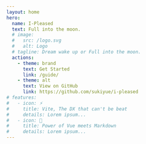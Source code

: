 ```yaml
---
layout: home
hero:
  name: I-Pleased
  text: Full into the moon.
  # image:
  #   src: /logo.svg
  #   alt: Logo
  # tagline: Dream wake up or Full into the moon.
  actions:
    - theme: brand
      text: Get Started
      link: /guide/
    - theme: alt
      text: View on GitHub
      link: https://github.com/sukiyue/i-pleased
# features:
#   - icon: ⚡️
#     title: Vite, The DX that can't be beat
#     details: Lorem ipsum...
#   - icon: 🖖
#     title: Power of Vue meets Markdown
#     details: Lorem ipsum...
---
```


<SukanaWidget />
<Sakura />

<script>

</script>

<style lang="scss" scope>
:root {
  --vp-home-hero-name-color: transparent;
  --vp-home-hero-name-background: -webkit-linear-gradient(120deg, #bd34fe, #41d1ff);   
}

.VPHome {
  padding: 96px 0;
  height: 100vh;
  /* background-image: -webkit-linear-gradient(top,
      rgba(10,10,10,0.6) 0%,
      rgba(20,20,20,0.3) 20%,
      rgba(30,30,30,0.3) 80%,
      rgba(40,40,40,0.6) 100%
    ),
    -webkit-linear-gradient(left,
      rgba(10,10,10,0.6) 0%,
      rgba(20,20,20,0.3) 20%,
      rgba(30,30,30,0.3) 80%,
      rgba(40,40,40,0.6) 100%)
      ,url(/assets/images/bg.png); */
  background-image: url(/assets/images/bg-2.jpg); 
  background-size: cover;
  background-attachment: fixed;

  &::after {
    content: ' ';
    height: 100%;
    width: 100%;
    top: 0;
    left: 0;
    position: fixed;
    background-image: -webkit-linear-gradient(top,
      rgba(238,17,17, 0.8) 0%,
      rgba(238,17,17, 0.2) 20%,
      rgba(238,17,17, 0) 80%,
      rgba(238,17,17, 0) 100%
    ),
    -webkit-linear-gradient(left, 
      rgba(0,98,255, 0) 0%, 
      rgba(0,98,255, 0) 20%, 
      rgba(0,98,255, 0.2) 80%, 
      rgba(0,98,255, 0.8) 100%)
      ,url(/assets/images/bg-2.jpg);
    background-size: cover;
    background-attachment: fixed;
    background-blend-mode: none;
    animation-duration: 5s;
    animation-delay: 0s;
    animation-timing-function: linear;
    animation-iteration-count: infinite;
    animation-name: glitch-anim-1;
  }

  p {
    color: #fff;
  }
}

@keyframes glitch-anim-1 {
  0% {
    opacity: 1;
    transform: translate3d(10px, 0, 0);
    clip-path: polygon(0 2%, 100% 2%, 100% 5%, 0 5%);
  }

  2% {
    clip-path: polygon(0 15%, 100% 15%, 100% 15%, 0 15%);
  }

  4% {
    clip-path: polygon(0 10%, 100% 10%, 100% 20%, 0 20%);
  }

  6% {
    clip-path: polygon(0 1%, 100% 1%, 100% 2%, 0 2%);
  }

  8% {
    clip-path: polygon(0 33%, 100% 33%, 100% 33%, 0 33%);
  }

  10% {
    clip-path: polygon(0 44%, 100% 44%, 100% 44%, 0 44%);
  }

  12% {
    clip-path: polygon(0 50%, 100% 50%, 100% 20%, 0 20%);
  }

  14% {
    clip-path: polygon(0 70%, 100% 70%, 100% 70%, 0 70%);
  }

  16% {
    clip-path: polygon(0 80%, 100% 80%, 100% 80%, 0 80%);
  }

  18% {
    clip-path: polygon(0 50%, 100% 50%, 100% 55%, 0 55%);
  }

  20% {
    clip-path: polygon(0 70%, 100% 70%, 100% 80%, 0 80%);
  }

  21.9% {
    opacity: 1;
    transform: translate3d(10px, 0, 0);
  }

  22%,
  100% {
    opacity: 0;
    transform: translate3d(0, 0, 0);
    clip-path: polygon(0 0, 0 0, 0 0, 0 0);
  }
}

#sakana-widget {
  position: fixed;
  right: 0;
  bottom: 0;
  z-index: 101;
}
</style>